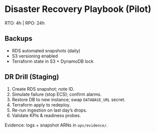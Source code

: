 # Disaster Recovery Playbook (Pilot)

RTO: 4h | RPO: 24h

## Backups
- RDS automated snapshots (daily)
- S3 versioning enabled
- Terraform state in S3 + DynamoDB lock

## DR Drill (Staging)
1. Create RDS snapshot; note ID.
2. Simulate failure (stop ECS); confirm alarms.
3. Restore DB to new instance; swap `DATABASE_URL` secret.
4. Terraform apply to redeploy.
5. Re-run ingestion on last day’s drops.
6. Validate KPIs & readiness probes.

Evidence: logs + snapshot ARNs in `ops/evidence/`.
